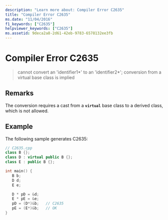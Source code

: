 ```yaml
---
description: "Learn more about: Compiler Error C2635"
title: "Compiler Error C2635"
ms.date: "11/04/2016"
f1_keywords: ["C2635"]
helpviewer_keywords: ["C2635"]
ms.assetid: 9deca2a8-2d61-42eb-9783-6578132ee3fb
---
```

# Compiler Error C2635

> cannot convert an 'identifier1*' to an 'identifier2\*'; conversion from a virtual base class is implied

## Remarks

The conversion requires a cast from a **`virtual`** base class to a derived class, which is not allowed.

## Example

The following sample generates C2635:

```cpp
// C2635.cpp
class B {};
class D : virtual public B {};
class E : public B {};

int main() {
   B b;
   D d;
   E e;

   D * pD = &d;
   E * pE = &e;
   pD = (D*)&b;   // C2635
   pE = (E*)&b;   // OK
}
```

